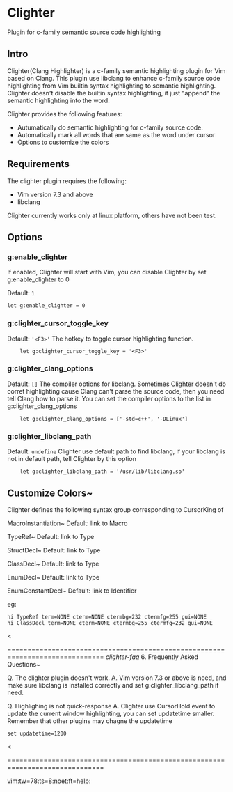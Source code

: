 # Clighter
Plugin for c-family semantic source code highlighting

## Intro
Clighter(Clang Highlighter) is a c-family semantic highlighting plugin for
Vim based on Clang. This plugin use libclang to enhance c-family source code
highlighting from Vim builtin syntax highlighting to semantic highlighting.
Clighter doesn't disable the builtin syntax highlighting, it just "append"
the semantic highlighting into the word.  

Clighter provides the following features:

* Autumatically do semantic highlighting for c-family source code.
* Automatically mark all words that are same as the word under cursor
* Options to customize the colors


## Requirements

The clighter plugin requires the following:

* Vim version 7.3 and above
* libclang

Clighter currently works only at linux platform, others have not been test.


## Options

### g:enable_clighter
If enabled, Clighter will start with Vim, you can disable Clighter by set
g:enable_clighter to 0

Default: `1`

	let g:enable_clighter = 0


### g:clighter_cursor_toggle_key
Default: `'<F3>'`
The hotkey to toggle cursor highlighting function.
```vim
	let g:clighter_cursor_toggle_key = '<F3>'
```

### g:clighter_clang_options
Default: `[]`
The compiler options for libclang. Sometimes Clighter doesn't do corret
highlighting cause Clang can't parse the source code, then you need tell Clang
how to parse it. You can set the compiler options to the list in
g:clighter_clang_options
```vim
	let g:clighter_clang_options = ['-std=c++', '-DLinux']
```

### g:clighter_libclang_path
Default: `undefine`
Clighter use default path to find libclang, if your libclang is not in
default path, tell Clighter by this option
```vim
	let g:clighter_libclang_path = '/usr/lib/libclang.so'
```

## Customize Colors~

Clighter defines the following syntax group corresponding to CursorKing of

MacroInstantiation~
Default: link to Macro

TypeRef~
Default: link to Type

StructDecl~
Default: link to Type

ClassDecl~
Default: link to Type

EnumDecl~
Default: link to Type

EnumConstantDecl~
Default: link to Identifier

eg:
>
	hi TypeRef term=NONE cterm=NONE ctermbg=232 ctermfg=255 gui=NONE
	hi ClassDecl term=NONE cterm=NONE ctermbg=255 ctermfg=232 gui=NONE
<

==============================================================================
						*clighter-faq*
6. Frequently Asked Questions~

Q. The clighter plugin doesn't work.
A. Vim version 7.3 or above is need, and make sure libclang is installed
correctly and set g:clighter_libclang_path if need.

Q. Highlighing is not quick-response
A. Clighter use CursorHold event to update the current window highlighting,
you can set updatetime smaller. Remember that other plugins may chagne the
updatetime
>
	set updatetime=1200
<

==============================================================================

vim:tw=78:ts=8:noet:ft=help:
